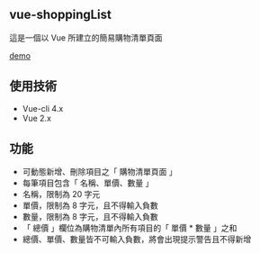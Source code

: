 ## vue-shoppingList

這是一個以 Vue 所建立的簡易購物清單頁面

[demo](https://vick12052002.github.io/vue-shoppingList/)
## 使用技術
- Vue-cli 4.x
- Vue 2.x

## 功能

- 可動態新增、刪除項目之「 購物清單頁面 」
- 每筆項目包含「 名稱、單價、數量 」 
- 名稱，限制為 20 字元
- 單價，限制為 8 字元，且不得輸入負數
- 數量，限制為 8 字元，且不得輸入負數
- 「 總價 」欄位為購物清單內所有項目的「 單價 * 數量 」之和
- 總價、單價、數量皆不可輸入負數，將會出現提示警告且不得新增
